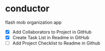 # conductor
flash mob organization app
- [x] Add Collaborators to Project in GitHub
- [x] Create Task List in Readme in GitHub
- [ ] Add Project Checklist to Readme in Github
